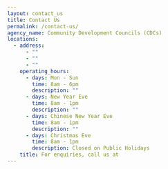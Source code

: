 ```yaml
---
layout: contact_us
title: Contact Us
permalink: /contact-us/
agency_name: Community Development Councils (CDCs)
locations:
  - address:
      - ""
      - ""
      - ""
    operating_hours:
      - days: Mon - Sun
        time: 8am - 6pm
        description: ""
      - days: New Year Eve
        time: 8am - 1pm
        description: ""
      - days: Chinese New Year Eve
        time: 8am - 1pm
        description: ""
      - days: Christmas Eve
        time: 8am - 1pm
        description: Closed on Public Holidays
    title: For enquiries, call us at
---
```

